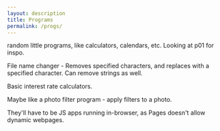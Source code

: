 ```yaml
---
layout: description
title: Programs
permalink: /progs/
---
```


random little programs, like calculators, calendars, etc. Looking at p01 for inspo.

File name changer - Removes specified characters, and replaces with a specified character. Can remove strings as well.

Basic interest rate calculators.

Maybe like a photo filter program - apply filters to a photo.

They'll have to be JS apps running in-browser, as Pages doesn't allow dynamic webpages.